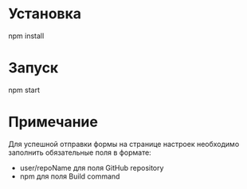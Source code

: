 # Установка
npm install

# Запуск
npm start

# Примечание

Для успешной отправки формы на странице настроек
необходимо заполнить обязательные поля в формате:

 - user/repoName для поля GitHub repository
 - npm для поля Build command